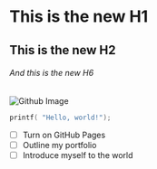 # This is the new H1
## This is the new H2
###### And this is the new H6
![Github Image](https://cdn.pixabay.com/photo/2021/09/11/12/17/github-6615451_640.png)

``` c
printf( "Hello, world!");
```
- [ ] Turn on GitHub Pages
- [ ] Outline my portfolio
- [ ] Introduce myself to the world
